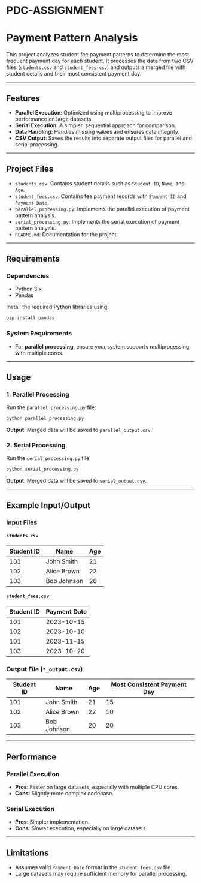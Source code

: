 # PDC-ASSIGNMENT
# Payment Pattern Analysis

This project analyzes student fee payment patterns to determine the most frequent payment day for each student. It processes the data from two CSV files (`students.csv` and `student_fees.csv`) and outputs a merged file with student details and their most consistent payment day.

---

## Features

- **Parallel Execution**: Optimized using multiprocessing to improve performance on large datasets.
- **Serial Execution**: A simpler, sequential approach for comparison.
- **Data Handling**: Handles missing values and ensures data integrity.
- **CSV Output**: Saves the results into separate output files for parallel and serial processing.

---

## Project Files

- `students.csv`: Contains student details such as `Student ID`, `Name`, and `Age`.
- `student_fees.csv`: Contains fee payment records with `Student ID` and `Payment Date`.
- `parallel_processing.py`: Implements the parallel execution of payment pattern analysis.
- `serial_processing.py`: Implements the serial execution of payment pattern analysis.
- `README.md`: Documentation for the project.

---

## Requirements

### Dependencies

- Python 3.x
- Pandas

Install the required Python libraries using:
```bash
pip install pandas
```

### System Requirements

- For **parallel processing**, ensure your system supports multiprocessing with multiple cores.

---

## Usage

### 1. Parallel Processing
Run the `parallel_processing.py` file:
```bash
python parallel_processing.py
```
**Output**: Merged data will be saved to `parallel_output.csv`.

### 2. Serial Processing
Run the `serial_processing.py` file:
```bash
python serial_processing.py
```
**Output**: Merged data will be saved to `serial_output.csv`.

---

## Example Input/Output

### Input Files

#### `students.csv`
| Student ID | Name         | Age |
|------------|--------------|-----|
| 101        | John Smith   | 21  |
| 102        | Alice Brown  | 22  |
| 103        | Bob Johnson  | 20  |

#### `student_fees.csv`
| Student ID | Payment Date |
|------------|--------------|
| 101        | 2023-10-15   |
| 102        | 2023-10-10   |
| 101        | 2023-11-15   |
| 103        | 2023-10-20   |

### Output File (`*_output.csv`)
| Student ID | Name         | Age | Most Consistent Payment Day |
|------------|--------------|-----|-----------------------------|
| 101        | John Smith   | 21  | 15                          |
| 102        | Alice Brown  | 22  | 10                          |
| 103        | Bob Johnson  | 20  | 20                          |

---

## Performance

### Parallel Execution
- **Pros**: Faster on large datasets, especially with multiple CPU cores.
- **Cons**: Slightly more complex codebase.

### Serial Execution
- **Pros**: Simpler implementation.
- **Cons**: Slower execution, especially on large datasets.

---

## Limitations

- Assumes valid `Payment Date` format in the `student_fees.csv` file.
- Large datasets may require sufficient memory for parallel processing.




